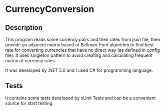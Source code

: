 # CurrencyConversion

## Description

This program reads some currency pairs and their rates from json file, then provide an adjacent matrix based of Bellman-Ford algorithm 
to find best rate for converting currencies that have no direct way (as defined in config file). It uses singleton pattern to 
avoid creating and calculating frequent matrix of currency rates.

It was developed by .NET 5.0 and I used C# for programming language. 

## Tests

It contains some tests developed by xUnit Tests and can be a convenient source for start testing.
